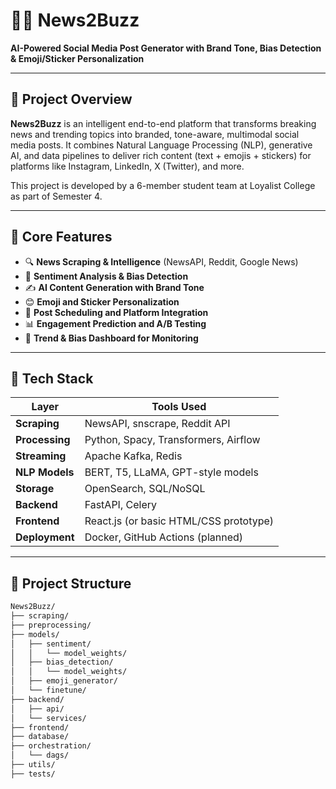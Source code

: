 # 📰✨ News2Buzz

**AI-Powered Social Media Post Generator with Brand Tone, Bias Detection & Emoji/Sticker Personalization**

---

## 🚀 Project Overview

**News2Buzz** is an intelligent end-to-end platform that transforms breaking news and trending topics into branded, tone-aware, multimodal social media posts. It combines Natural Language Processing (NLP), generative AI, and data pipelines to deliver rich content (text + emojis + stickers) for platforms like Instagram, LinkedIn, X (Twitter), and more.

This project is developed by a 6-member student team at Loyalist College as part of Semester 4.

---

## 🎯 Core Features

- 🔍 **News Scraping & Intelligence** (NewsAPI, Reddit, Google News)
- 🧠 **Sentiment Analysis & Bias Detection**
- ✍️ **AI Content Generation with Brand Tone**
- 😊 **Emoji and Sticker Personalization**
- 📅 **Post Scheduling and Platform Integration**
- 📊 **Engagement Prediction and A/B Testing**
- 🧾 **Trend & Bias Dashboard for Monitoring**

---

## 🧱 Tech Stack

| Layer        | Tools Used |
|--------------|------------|
| **Scraping** | NewsAPI, snscrape, Reddit API |
| **Processing** | Python, Spacy, Transformers, Airflow |
| **Streaming** | Apache Kafka, Redis |
| **NLP Models** | BERT, T5, LLaMA, GPT-style models |
| **Storage** | OpenSearch, SQL/NoSQL |
| **Backend** | FastAPI, Celery |
| **Frontend** | React.js (or basic HTML/CSS prototype) |
| **Deployment** | Docker, GitHub Actions (planned) |

---

## 📂 Project Structure

```bash
News2Buzz/
├── scraping/
├── preprocessing/
├── models/
│   ├── sentiment/
│   │   └── model_weights/
│   ├── bias_detection/
│   │   └── model_weights/
│   ├── emoji_generator/
│   └── finetune/
├── backend/
│   ├── api/
│   └── services/
├── frontend/
├── database/
├── orchestration/
│   └── dags/
├── utils/
├── tests/


